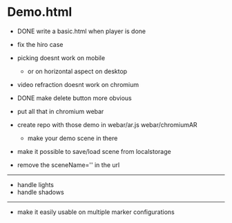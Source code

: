
# Demo.html
- DONE write a basic.html when player is done
- fix the hiro case
- picking doesnt work on mobile
  - or on horizontal aspect on desktop
- video refraction doesnt work on chromium
- DONE make delete button more obvious


- put all that in chromium webar
- create repo with those demo in webar/ar.js webar/chromiumAR 
  - make your demo scene in there
- make it possible to save/load scene from localstorage
- remove the sceneName='' in the url


---

- handle lights
- handle shadows

---
- make it easily usable on multiple marker configurations
